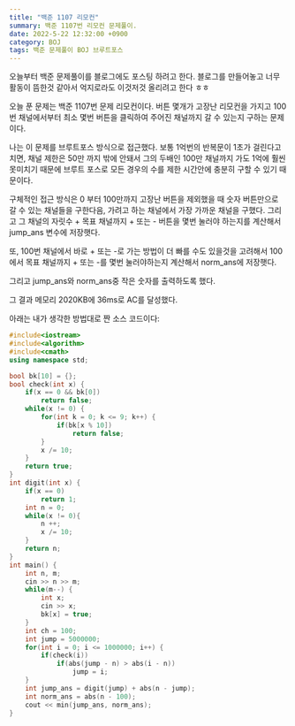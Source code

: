 ```yaml
---
title: "백준 1107 리모컨"
summary: 백준 1107번 리모컨 문제풀이.
date: 2022-5-22 12:32:00 +0900
category: BOJ
tags: 백준 문제풀이 BOJ 브루트포스
---
```


오늘부터 백준 문제풀이를 블로그에도 포스팅 하려고 한다.
블로그를 만들어놓고 너무 활동이 뜸한것 같아서 억지로라도 이것저것 올리려고 한다 ㅎㅎ

오늘 푼 문제는 백준 1107번 문제 리모컨이다.
버튼 몇개가 고장난 리모컨을 가지고 100번 채널에서부터 최소 몇번 버튼을 클릭하여 주어진 채널까지 갈 수 있는지 구하는 문제이다.

나는 이 문제를 브루트포스 방식으로 접근했다.
보통 1억번의 반복문이 1초가 걸린다고 치면,
채널 제한은 50만 까지 밖에 안돼서 그의 두배인 100만 채널까지 가도 1억에 훨씬 못미치기 때문에 브루트 포스로 모든 경우의 수를 제한 시간안에 충분히 구할 수 있기 때문이다.

구체적인 접근 방식은 0 부터 100만까지 고장난 버튼을 제외했을 때 숫자 버튼만으로 갈 수 있는 채널들을 구한다음, 가려고 하는 채널에서 가장 가까운 채널을 구했다.
그리고 그 채널의 자릿수 + 목표 채널까지 + 또는 - 버튼을 몇번 눌러야 하는지를 계산해서 jump_ans 변수에 저장햇다.

또, 100번 채널에서 바로 + 또는 -로 가는 방법이 더 빠를 수도 있을것을 고려해서 100에서 목표 채널까지 + 또는 -를 몇번 눌러야하는지 계산해서 norm_ans에 저장햇다.

그리고 jump_ans와 norm_ans중 작은 숫자를 출력하도록 했다.

그 결과 메모리 2020KB에 36ms로 AC를 달성했다.

아래는 내가 생각한 방법대로 짠 소스 코드이다:
```c++
#include<iostream>
#include<algorithm>
#include<cmath>
using namespace std;

bool bk[10] = {};
bool check(int x) {
    if(x == 0 && bk[0])
        return false;
    while(x != 0) {
        for(int k = 0; k <= 9; k++) {
            if(bk[x % 10])
                return false;
        }
        x /= 10;
    }
    return true;
}
int digit(int x) {
    if(x == 0)
        return 1;
    int n = 0;
    while(x != 0){
        n ++;
        x /= 10;
    }
    return n;
}
int main() {
    int n, m;
    cin >> n >> m;
    while(m--) {
        int x;
        cin >> x;
        bk[x] = true;
    }
    int ch = 100;
    int jump = 5000000;
    for(int i = 0; i <= 1000000; i++) {
        if(check(i))
            if(abs(jump - n) > abs(i - n))
                jump = i;
    }
    int jump_ans = digit(jump) + abs(n - jump);
    int norm_ans = abs(n - 100);
    cout << min(jump_ans, norm_ans);
}
```
